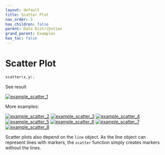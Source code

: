 ```yaml
---
layout: default
title: Scatter Plot
nav_order: 3
has_children: false
parent: Data Distribution
grand_parent: Examples
has_toc: false
---
```

# Scatter Plot

```cpp
scatter(x,y);
```


See result
    
[![example_scatter_1](https://github.com/alandefreitas/matplotplusplus/blob/master/docs/examples/data_distribution/scatter/scatter_1.svg)](https://github.com/alandefreitas/matplotplusplus/blob/master/examples/data_distribution/scatter/scatter_1.cpp)

More examples:
    
[![example_scatter_2](https://github.com/alandefreitas/matplotplusplus/blob/master/docs/examples/data_distribution/scatter/scatter_2_thumb.png)](https://github.com/alandefreitas/matplotplusplus/blob/master/examples/data_distribution/scatter/scatter_2.cpp)  [![example_scatter_3](https://github.com/alandefreitas/matplotplusplus/blob/master/docs/examples/data_distribution/scatter/scatter_3_thumb.png)](https://github.com/alandefreitas/matplotplusplus/blob/master/examples/data_distribution/scatter/scatter_3.cpp)  [![example_scatter_4](https://github.com/alandefreitas/matplotplusplus/blob/master/docs/examples/data_distribution/scatter/scatter_4_thumb.png)](https://github.com/alandefreitas/matplotplusplus/blob/master/examples/data_distribution/scatter/scatter_4.cpp)  [![example_scatter_5](https://github.com/alandefreitas/matplotplusplus/blob/master/docs/examples/data_distribution/scatter/scatter_5_thumb.png)](https://github.com/alandefreitas/matplotplusplus/blob/master/examples/data_distribution/scatter/scatter_5.cpp)  [![example_scatter_6](https://github.com/alandefreitas/matplotplusplus/blob/master/docs/examples/data_distribution/scatter/scatter_6_thumb.png)](https://github.com/alandefreitas/matplotplusplus/blob/master/examples/data_distribution/scatter/scatter_6.cpp)  [![example_scatter_7](https://github.com/alandefreitas/matplotplusplus/blob/master/docs/examples/data_distribution/scatter/scatter_7_thumb.png)](https://github.com/alandefreitas/matplotplusplus/blob/master/examples/data_distribution/scatter/scatter_7.cpp)  [![example_scatter_8](https://github.com/alandefreitas/matplotplusplus/blob/master/docs/examples/data_distribution/scatter/scatter_8_thumb.png)](https://github.com/alandefreitas/matplotplusplus/blob/master/examples/data_distribution/scatter/scatter_8.cpp)
  

Scatter plots also depend on the `line` object. As the line object can represent lines with markers, the `scatter` function simply creates markers without the lines.





<!-- Generated with mdsplit: https://github.com/alandefreitas/mdsplit -->
